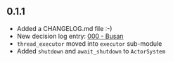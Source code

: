 ## 0.1.1

  + Added a CHANGELOG.md file :-)
  + New decision log entry: [000 - Busan][dl_000]
  + `thread_executor` moved into `executor` sub-module
  + Added `shutdown` and `await_shutdown` to `ActorSystem`

  [dl_000]: http://github.com/JohnMurray/busan/blob/master/decisions/000-busan.md